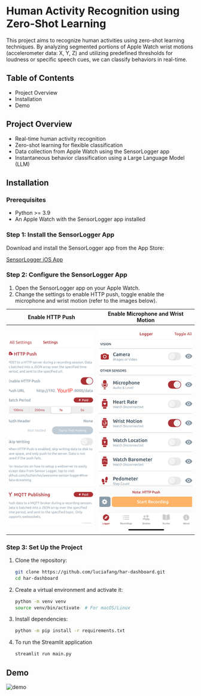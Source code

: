 
# Human Activity Recognition using Zero-Shot Learning

This project aims to recognize human activities using zero-shot learning techniques. By analyzing segmented portions of Apple Watch wrist motions (accelerometer data: X, Y, Z) and utilizing predefined thresholds for loudness or specific speech cues, we can classify behaviors in real-time.

## Table of Contents

- Project Overview
- Installation
- Demo

## Project Overview

- Real-time human activity recognition
- Zero-shot learning for flexible classification
- Data collection from Apple Watch using the SensorLogger app
- Instantaneous behavior classification using a Large Language Model (LLM)

## Installation

### Prerequisites

- Python >= 3.9
- An Apple Watch with the SensorLogger app installed

### Step 1: Install the SensorLogger App

Download and install the SensorLogger app from the App Store:

[SensorLogger iOS App](https://apps.apple.com/us/app/sensor-logger/id1531582925)

### Step 2: Configure the SensorLogger App
1. Open the SensorLogger app on your Apple Watch.
2. Change the settings to enable HTTP push, toggle enable the microphone and wrist motion (refer to the images below).

| Enable HTTP Push                              | Enable Microphone and Wrist Motion                               |
|-----------------------------------------------|------------------------------------------------------------------|
| ![Enable HTTP Push](images/settings_http.PNG) | ![Enable Microphone and Wrist Motion](images/logger_toggles.PNG) |


### Step 3: Set Up the Project

1. Clone the repository:
   ```bash
   git clone https://github.com/luciafang/har-dashboard.git
   cd har-dashboard
   ```
2. Create a virtual environment and activate it:
    ```bash
   python -m venv venv
   source venv/bin/activate  # For macOS/Linux
    ```
3. Install dependencies:
    ```bash
   python -m pip install -r requirements.txt
    ```
4. To run the Streamlit application
    ```bash
    streamlit run main.py
   ```

## Demo
![demo](images/demo.png)

